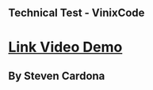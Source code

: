## Technical Test - VinixCode

# [Link Video Demo](https://www.awesomescreenshot.com/video/8353335?key=a51189e351eda3dddcd20f8f4e77268c)

## By Steven Cardona
